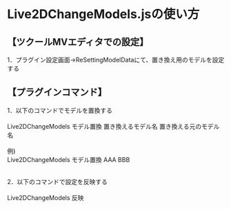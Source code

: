 # Live2DChangeModels.jsの使い方

## 【ツクールMVエディタでの設定】

1．プラグイン設定画面→ReSettingModelDataにて、置き換え用のモデルを設定する<br>
## 【プラグインコマンド】
1．以下のコマンドでモデルを置換する<br>
<br>
Live2DChangeModels モデル置換 置き換えるモデル名 置き換える元のモデル名<br>
<br>
例)<br>
Live2DChangeModels モデル置換 AAA BBB<br>
<br>

2．以下のコマンドで設定を反映する<br>
<br>
Live2DChangeModels 反映<br>
